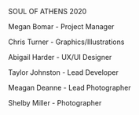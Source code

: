 SOUL OF ATHENS 2020

Megan Bomar - Project Manager

Chris Turner - Graphics/Illustrations

Abigail Harder - UX/UI Designer

Taylor Johnston - Lead Developer

Meagan Deanne - Lead Photographer

Shelby Miller - Photographer


